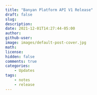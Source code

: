 ```yaml
---
title: "Banyan Platform API V1 Release"
draft: false
slug:
description:
date: 2021-12-01T14:27:44-05:00
author:
github-user:
image: images/default-post-cover.jpg
math:
license:
hidden: false
comments: true
categories:
    - Updates
tags:
    - notes
    - release
---
```

